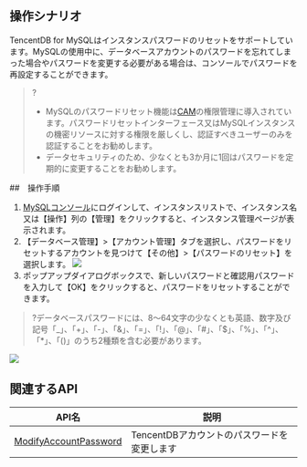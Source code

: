 ## 操作シナリオ
TencentDB for MySQLはインスタンスパスワードのリセットをサポートしています。MySQLの使用中に、データベースアカウントのパスワードを忘れてしまった場合やパスワードを変更する必要がある場合は、コンソールでパスワードを再設定することができます。
>?
>-  MySQLのパスワードリセット機能は[CAM](https://intl.cloud.tencent.com/document/product/236/14469)の権限管理に導入されています。パスワードリセットインターフェース又はMySQLインスタンスの機密リソースに対する権限を厳しくし、認証すべきユーザーのみを認証することをお勧めします。
>- データセキュリティのため、少なくとも3か月に1回はパスワードを定期的に変更することをお勧めします。


##　操作手順
1. [MySQLコンソール](https://console.cloud.tencent.com/cdb/)にログインして、インスタンスリストで、インスタンス名又は【操作】列の【管理】をクリックすると、インスタンス管理ページが表示されます。
2. 【データベース管理】>【アカウント管理】タブを選択し、パスワードをリセットするアカウントを見つけて【その他】>【パスワードのリセット】を選択します。
![](https://main.qcloudimg.com/raw/f8ff03d7b57ab9c96231f98920704441.png)
3. ポップアップダイアログボックスで、新しいパスワードと確認用パスワードを入力して【OK】をクリックすると、パスワードをリセットすることができます。
>?データベースパスワードには、8～64文字の少なくとも英語、数字及び記号「_」、「+」、「-」、「&」、「=」、「!」、「@」、「#」、「$」、「%」、「^」、「*」、「()」のうち2種類を含む必要があります。
> 
![](https://main.qcloudimg.com/raw/8a2a4d08a1d14cfbcbb683f804bfeb78.png)

## 関連するAPI

| API名 | 説明 |
| ------------------------------------------------------------ | -------- |
| [ModifyAccountPassword](https://intl.cloud.tencent.com/document/product/236/17497) | TencentDBアカウントのパスワードを変更します |
